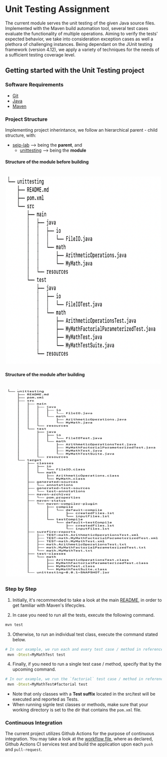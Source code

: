 # Unit Testing Assignment

The current module serves the unit testing of the given Java source files. Implemented with the Maven build
automation tool, several test cases evaluate the functionality of multiple operations. Aiming to verify
the tests' expected behavior, we take into consideration exception cases as well a plethora of challenging
instances. Being dependant on the JUnit testing framework (version 4.12), we apply a variety of techniques
for the needs of a sufficient testing coverage level.

## Getting started with the Unit Testing project

### Software Requirements

- [Git](https://git-scm.com/)
- [Java](https://www.java.com/en/)
- [Maven](https://maven.apache.org/)

### Project Structure

Implementing project inherintance, we follow an hierarchical parent - child structure, with:

- [seip-lab](https://www.github.com/demetres12/seip-lab) --> being the **parent**, and
	- [unittesting](https://www.github.com/demetres12/seip-lab/tree/development-2/unittesting) --> being the **module**

#### Structure of the module before building
<h1 align="center">
	<img height="600"  width="500" src="../media/test-module-tree-before-build.png" alt="">
</h1>

#### Structure of the module after building

<h1 align="center">
	<img height="600"  width="500" src="../media/test-module-tree-after-build.png" alt="">
</h1>

### Step by Step

1. Initially, it's recommended to take a look at the main [README](https://github.com/demetres12/seip-lab/blob/development-2/README.md), in order to get familiar with Maven's lifecycles.

2. In case you need to run all the tests, execute the following command.

```bash
mvn test
```

3. Otherwise, to run an individual test class, execute the command stated below.

```bash
# In our example, we run each and every test case / method in reference to the MyMathTest java class.
 mvn -Dtest=MyMathTest test
```

4. Finally, if you need to run a single test case / method, specify that by the upcoming command.

```bash
# In our example, we run the `factorial` test case / method in reference to the MyMathTest java class.
 mvn -Dtest=MyMathTest#factorial test
```

- Note that only classes with a **Test suffix** located in the src/test will be executed and reported as Tests.
- When running signle test classes or methods, make sure that your working directory is set to the dir that contains the `pom.xml` file.

### Continuous Integration

The current project utilizes Github Actions for the purpose of continuous integration. You may take a look
at the [workflow file](https://github.com/demetres12/seip-lab/blob/development-2/.github/workflows/maven.yml), where as declared, Github Actions CI services test and build the application upon each `push` and `pull-request`. 
